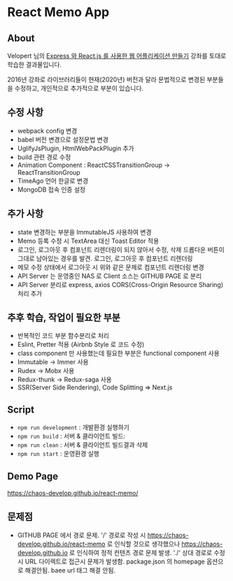 # React Memo App

## About

Velopert 님의 [Express 와 React.js 를 사용한 웹 어플리케이션 만들기](https://velopert.com/1921 "VelopertBlog")
강좌를 토대로 학습한 결과물입니다.

2016년 강좌로 라이브러리들이 현재(2020년) 버전과 달라 문법적으로 변경된 부분들을 수정하고, 개인적으로 추가적으로 부분이 있습니다.

## 수정 사항
- webpack config 변경
- babel 버전 변경으로 설정문법 변경
- UglifyJsPlugin, HtmlWebPackPlugin 추가
- build 관련 경로 수정
- Animation Component : ReactCSSTransitionGroup -> ReactTransitionGroup
- TimeAgo 언어 한글로 변경
- MongoDB 접속 인증 설정

## 추가 사항
- state 변경하는 부분을 ImmutableJS 사용하여 변경
- Memo 등록 수정 시 TextArea 대신 Toast Editor 적용
- 로그인, 로그아웃 후 컴포넌트 리렌더링이 되지 않아서 수정, 삭제 드롭다운 버튼이 그대로 남아있는 경우를 발견. 로그인, 로그아웃 후 컴포넌트 리렌더링
- 메모 수정 상태에서 로그아웃 시 위와 같은 문제로 컴포넌트 리렌더링 변경
- API Server 는 운영중인 NAS 로 Client 소스는 GITHUB PAGE 로 분리
- API Server 분리로 express, axios CORS(Cross-Origin Resource Sharing) 처리 추가

## 추후 학습, 작업이 필요한 부분
- 반복적인 코드 부분 함수분리로 처리
- Eslint, Pretter 적용 (Airbnb Style 로 코드 수정)
- class component 만 사용했는데 필요한 부분은 functional component 사용
- Immutable -> Immer 사용
- Rudex -> Mobx 사용
- Redux-thunk -> Redux-saga 사용
- SSR(Server Side Rendering), Code Splitting => Next.js

## Script
- `npm run development` : 개발환경 실행하기
- `npm run build` : 서버 & 클라이언트 빌드: 
- `npm run clean` : 서버 & 클라이언트 빌드결과 삭제
- `npm run start` : 운영환경 실행

## Demo Page
https://chaos-develop.github.io/react-memo/

## 문제점
- GITHUB PAGE 에서 경로 문제. '/' 경로로 작성 시 https://chaos-develop.github.io/react-memo 로 인식할 것으로 생각했으나  https://chaos-develop.github.io 로 인식하여 정적 컨텐츠 경로 문제 발생. './' 상대 경로로 수정 시 URL 다이렉트로 접근시 문제가 발생함. package.json 의 homepage 옵션으로 해결안됨. baee url 태그 해결 안됨.